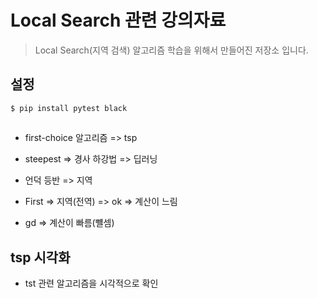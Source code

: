 # Local Search 관련 강의자료

> Local Search(지역 검색) 알고리즘 학습을 위해서 만들어진 저장소 입니다.

## 설정

```
$ pip install pytest black
```
##
- first-choice 알고리즘 => tsp
- steepest => 경사 하강법 => 딥러닝

- 언덕 등반 => 지역
- First => 지역(전역) => ok => 계산이 느림
- gd => 계산이 빠름(뺼셈)

## tsp 시각화

- tst 관련 알고리즘을 시각적으로 확인